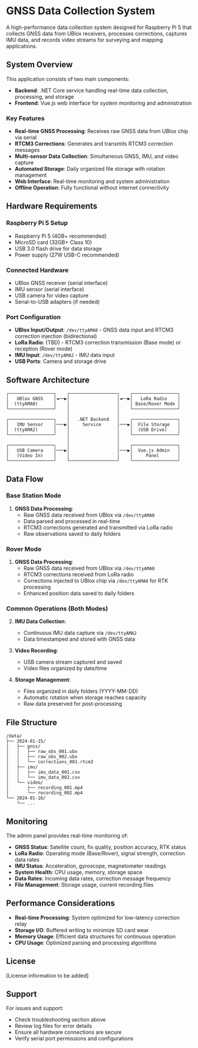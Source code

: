 # GNSS Data Collection System

A high-performance data collection system designed for Raspberry Pi 5 that collects GNSS data from UBlox receivers, processes corrections, captures IMU data, and records video streams for surveying and mapping applications.

## System Overview

This application consists of two main components:
- **Backend**: .NET Core service handling real-time data collection, processing, and storage
- **Frontend**: Vue.js web interface for system monitoring and administration

### Key Features

- **Real-time GNSS Processing**: Receives raw GNSS data from UBlox chip via serial
- **RTCM3 Corrections**: Generates and transmits RTCM3 correction messages
- **Multi-sensor Data Collection**: Simultaneous GNSS, IMU, and video capture
- **Automated Storage**: Daily organized file storage with rotation management
- **Web Interface**: Real-time monitoring and system administration
- **Offline Operation**: Fully functional without internet connectivity

## Hardware Requirements

### Raspberry Pi 5 Setup
- Raspberry Pi 5 (4GB+ recommended)
- MicroSD card (32GB+ Class 10)
- USB 3.0 flash drive for data storage
- Power supply (27W USB-C recommended)

### Connected Hardware
- UBlox GNSS receiver (serial interface)
- IMU sensor (serial interface) 
- USB camera for video capture
- Serial-to-USB adapters (if needed)

### Port Configuration
- **UBlox Input/Output**: `/dev/ttyAMA0` - GNSS data input and RTCM3 correction injection (bidirectional)
- **LoRa Radio**: (TBD) - RTCM3 correction transmission (Base mode) or reception (Rover mode)
- **IMU Input**: `/dev/ttyAMA2` - IMU data input
- **USB Ports**: Camera and storage drive

## Software Architecture

```
┌─────────────────┐    ┌──────────────────┐    ┌─────────────────┐
│   UBlox GNSS    │◄──▶│                  │◄──▶│   LoRa Radio    │
│  (ttyAMA0)      │    │                  │    │ Base/Rover Mode │
└─────────────────┘    │                  │    └─────────────────┘
                       │                  │
┌─────────────────┐    │   .NET Backend   │    ┌─────────────────┐
│   IMU Sensor    │───▶│     Service      │───▶│  File Storage   │
│  (ttyAMA2)      │    │                  │    │  (USB Drive)    │
└─────────────────┘    │                  │    └─────────────────┘
                       │                  │
┌─────────────────┐    │                  │    ┌─────────────────┐
│   USB Camera    │───▶│                  │───▶│  Vue.js Admin   │
│   (Video In)    │    │                  │    │     Panel       │
└─────────────────┘    └──────────────────┘    └─────────────────┘
```

## Data Flow

### Base Station Mode
1. **GNSS Data Processing**:
   - Raw GNSS data received from UBlox via `/dev/ttyAMA0`
   - Data parsed and processed in real-time
   - RTCM3 corrections generated and transmitted via LoRa radio
   - Raw observations saved to daily folders

### Rover Mode
1. **GNSS Data Processing**:
   - Raw GNSS data received from UBlox via `/dev/ttyAMA0`
   - RTCM3 corrections received from LoRa radio
   - Corrections injected to UBlox chip via `/dev/ttyAMA0` for RTK processing
   - Enhanced position data saved to daily folders

### Common Operations (Both Modes)
2. **IMU Data Collection**:
   - Continuous IMU data capture via `/dev/ttyAMA2`
   - Data timestamped and stored with GNSS data

3. **Video Recording**:
   - USB camera stream captured and saved
   - Video files organized by date/time

4. **Storage Management**:
   - Files organized in daily folders (YYYY-MM-DD)
   - Automatic rotation when storage reaches capacity
   - Raw data preserved for post-processing

## File Structure

```
/data/
├── 2024-01-15/
│   ├── gnss/
│   │   ├── raw_obs_001.ubx
│   │   ├── raw_obs_002.ubx
│   │   └── corrections_001.rtcm3
│   ├── imu/
│   │   ├── imu_data_001.csv
│   │   └── imu_data_002.csv
│   └── video/
│       ├── recording_001.mp4
│       └── recording_002.mp4
└── 2024-01-16/
    └── ...
```

## Monitoring

The admin panel provides real-time monitoring of:

- **GNSS Status**: Satellite count, fix quality, position accuracy, RTK status
- **LoRa Radio**: Operating mode (Base/Rover), signal strength, correction data rates
- **IMU Status**: Acceleration, gyroscope, magnetometer readings
- **System Health**: CPU usage, memory, storage space
- **Data Rates**: Incoming data rates, correction message frequency
- **File Management**: Storage usage, current recording files

## Performance Considerations

- **Real-time Processing**: System optimized for low-latency correction relay
- **Storage I/O**: Buffered writing to minimize SD card wear
- **Memory Usage**: Efficient data structures for continuous operation
- **CPU Usage**: Optimized parsing and processing algorithms

## License

[License information to be added]

## Support

For issues and support:
- Check troubleshooting section above
- Review log files for error details
- Ensure all hardware connections are secure
- Verify serial port permissions and configurations